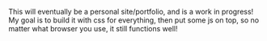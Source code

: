 This will eventually be a personal site/portfolio, and is a work in progress! 
My goal is to build it with css for everything, then put some js on top, so no matter 
what browser you use, it still functions well!